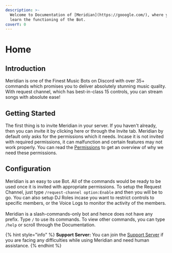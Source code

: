 ```yaml
---
description: >-
  Welcome to Documentation of [Meridian](https://gooogle.com/), where you can
  learn the functioning of the Bot.
coverY: 0
---
```


# Home

## Introduction

Meridian is one of the Finest Music Bots on Discord with over 35+ commands which promises you to deliver absolutely stunning music quality. With request channel, which has best-in-class 15 controls, you can stream songs with absolute ease!

## Getting Started

The first thing is to invite Meridian in your server. If you haven't already, then you can invite it by clicking here or through the Invite tab. Meridian by default only asks for the permissions which it needs. Incase it is not invited with required permissions, it can malfunction and certain features may not work properly. You can read the [Permissions](faq/permissions.md) to get an overview of why we need these permissions.

## Configuration

Meridian is an easy to use Bot. All of the commands would be ready to be used once it is invited with appropriate permissions. To setup the Request Channel, just type `/request-channel option:Enable` and then you will be to go. You can also setup DJ Roles incase you want to restrict controls to specific members, or the Voice Logs to monitor the activity of the members.\
\
Meridian is a slash-commands-only bot and hence does not have any prefix. Type `/` to use its commands. To view other commands, you can type `/help` or scroll through the Documentation.

{% hint style="info" %}
**Support Server:** You can join the [Support Server](https://discord.gg/xe7GTYh9PR) if you are facing any difficulties while using Meridian and need human assistance.
{% endhint %}
